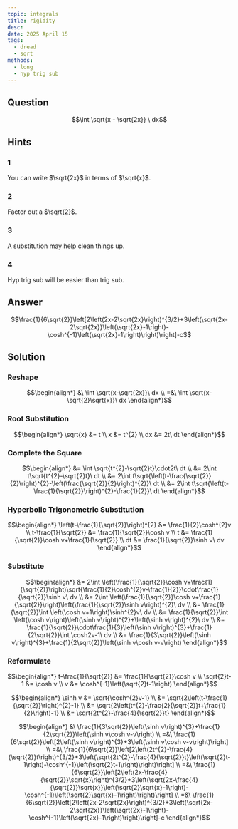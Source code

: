 ```yaml
---
topic: integrals
title: rigidity
desc: 
date: 2025 April 15
tags:
  - dread
  - sqrt
methods:
  - long
  - hyp trig sub
---
```



## Question
```math
\int
  \sqrt{x - \sqrt{2x}}
\ dx
```


## Hints

### 1
You can write $\sqrt{2x}$ in terms of $\sqrt{x}$.

### 2
Factor out a $\sqrt{2}$.

### 3
A substitution may help clean things up.

### 4
Hyp trig sub will be easier than trig sub.


## Answer
```math
\frac{1}{6\sqrt{2}}\left[2\left(2x-2\sqrt{2x}\right)^{3/2}+3\left(\sqrt{2x-2\sqrt{2x}}\left(\sqrt{2x}-1\right)-\cosh^{-1}\left(\sqrt{2x}-1\right)\right)\right]-c
```


## Solution

### Reshape
```math
\begin{align*}
  &\ \int \sqrt{x-\sqrt{2x}}\ dx
  \\ =&\ \int \sqrt{x-\sqrt{2}\sqrt{x}}\ dx
\end{align*}
```

### Root Substitution
```math
\begin{align*}
  \sqrt{x} &= t
  \\ x &= t^{2}
  \\ dx &= 2t\ dt
\end{align*}
```

### Complete the Square
```math
\begin{align*}
  &= \int \sqrt{t^{2}-\sqrt{2}t}\cdot2t\ dt
  \\ &= 2\int t\sqrt{t^{2}-\sqrt{2}t}\ dt
  \\ &= 2\int t\sqrt{\left(t-\frac{\sqrt{2}}{2}\right)^{2}-\left(\frac{\sqrt{2}}{2}\right)^{2}}\ dt
  \\ &= 2\int t\sqrt{\left(t-\frac{1}{\sqrt{2}}\right)^{2}-\frac{1}{2}}\ dt
\end{align*}
```

### Hyperbolic Trigonometric Substitution
```math
\begin{align*}
  \left(t-\frac{1}{\sqrt{2}}\right)^{2} &= \frac{1}{2}\cosh^{2}v
  \\ t-\frac{1}{\sqrt{2}} &= \frac{1}{\sqrt{2}}\cosh v
  \\ t &= \frac{1}{\sqrt{2}}\cosh v+\frac{1}{\sqrt{2}}
  \\ dt &= \frac{1}{\sqrt{2}}\sinh v\ dv
\end{align*}
```

### Substitute
```math
\begin{align*}
  &= 2\int \left(\frac{1}{\sqrt{2}}\cosh v+\frac{1}{\sqrt{2}}\right)\sqrt{\frac{1}{2}\cosh^{2}v-\frac{1}{2}}\cdot\frac{1}{\sqrt{2}}\sinh v\ dv
  \\ &= 2\int \left(\frac{1}{\sqrt{2}}\cosh v+\frac{1}{\sqrt{2}}\right)\left(\frac{1}{\sqrt{2}}\sinh v\right)^{2}\ dv
  \\ &= \frac{1}{\sqrt{2}}\int \left(\cosh v+1\right)\sinh^{2}v\ dv
  \\ &= \frac{1}{\sqrt{2}}\int \left(\cosh v\right)\left(\sinh v\right)^{2}+\left(\sinh v\right)^{2}\ dv
  \\ &= \frac{1}{\sqrt{2}}\cdot\frac{1}{3}\left(\sinh v\right)^{3}+\frac{1}{2\sqrt{2}}\int \cosh2v-1\ dv
  \\ &= \frac{1}{3\sqrt{2}}\left(\sinh v\right)^{3}+\frac{1}{2\sqrt{2}}\left(\sinh v\cosh v-v\right)
\end{align*}
```

### Reformulate
```math
\begin{align*}
  t-\frac{1}{\sqrt{2}} &= \frac{1}{\sqrt{2}}\cosh v
  \\ \sqrt{2}t-1 &= \cosh v
  \\ v &= \cosh^{-1}\left(\sqrt{2}t-1\right)
\end{align*}
```

```math
\begin{align*}
  \sinh v &= \sqrt{\cosh^{2}v-1}
  \\ &= \sqrt{2\left(t-\frac{1}{\sqrt{2}}\right)^{2}-1}
  \\ &= \sqrt{2\left(t^{2}-\frac{2}{\sqrt{2}}t+\frac{1}{2}\right)-1}
  \\ &= \sqrt{2t^{2}-\frac{4}{\sqrt{2}}t}
\end{align*}
```

```math
\begin{align*}
  &\ \frac{1}{3\sqrt{2}}\left(\sinh v\right)^{3}+\frac{1}{2\sqrt{2}}\left(\sinh v\cosh v-v\right)
  \\ =&\ \frac{1}{6\sqrt{2}}\left[2\left(\sinh v\right)^{3}+3\left(\sinh v\cosh v-v\right)\right]
  \\ =&\ \frac{1}{6\sqrt{2}}\left[2\left(2t^{2}-\frac{4}{\sqrt{2}}t\right)^{3/2}+3\left(\sqrt{2t^{2}-\frac{4}{\sqrt{2}}t}\left(\sqrt{2}t-1\right)-\cosh^{-1}\left(\sqrt{2}t-1\right)\right)\right]
  \\ =&\ \frac{1}{6\sqrt{2}}\left[2\left(2x-\frac{4}{\sqrt{2}}\sqrt{x}\right)^{3/2}+3\left(\sqrt{2x-\frac{4}{\sqrt{2}}\sqrt{x}}\left(\sqrt{2}\sqrt{x}-1\right)-\cosh^{-1}\left(\sqrt{2}\sqrt{x}-1\right)\right)\right]
  \\ =&\ \frac{1}{6\sqrt{2}}\left[2\left(2x-2\sqrt{2x}\right)^{3/2}+3\left(\sqrt{2x-2\sqrt{2x}}\left(\sqrt{2x}-1\right)-\cosh^{-1}\left(\sqrt{2x}-1\right)\right)\right]-c
\end{align*}
```
